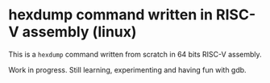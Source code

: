 # hexdump command written in RISC-V assembly (linux)

This is a ```hexdump``` command written from scratch in 64 bits RISC-V assembly.  

Work in progress. Still learning, experimenting and having fun with gdb.